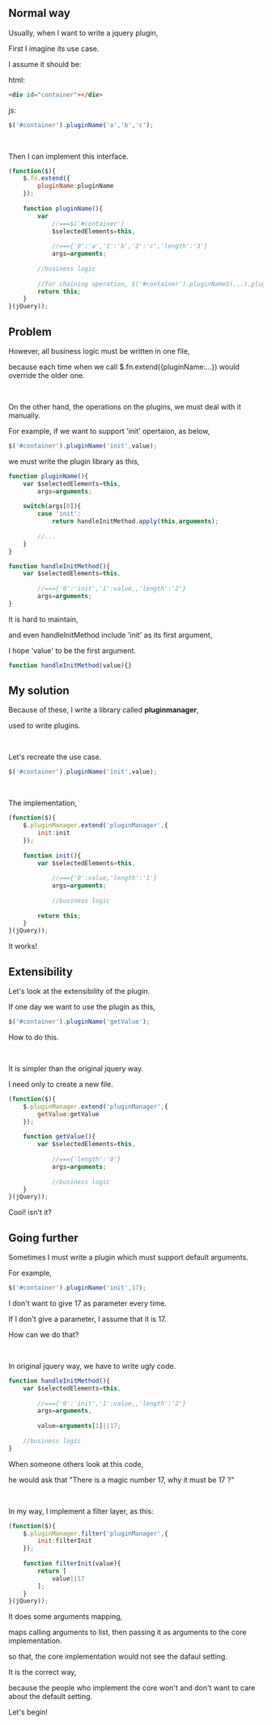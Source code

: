 ## **Normal way**

Usually, when I want to write a jquery plugin, 

First I imagine its use case.

I assume it should be:

html:

```html
<div id="container"></div>
```

js:

```javascript
$('#container').pluginName('a','b','c');
```

<br/>

Then I can implement this interface.

```javascript
(function($){
	$.fn.extend({
		pluginName:pluginName
	});
	
	function pluginName(){
		var 
			//===$('#container')
			$selectedElements=this,  
			
			//==={'0':'a','1':'b','2':'c','length':'3'}
			args=arguments;
			
		//business logic
		
		//for chaining operation, $('#container').pluginName1(...).pluginName2(...)
		return this;
	}
}(jQuery));
```

## **Problem**

However, all business logic must be written in one file,

because each time when we call $.fn.extend({pluginName:...}) would override the older one.

<br/>

On the other hand, the operations on the plugins, we must deal with it manually.

For example, if we want to support 'init' opertaion, as below,

```javascript
$('#container').pluginName('init',value);
```

we must write the plugin library as this,

```javascript
function pluginName(){
	var $selectedElements=this,  
		args=arguments;
		
	switch(args[0]){
	    case 'init':
			return handleInitMethod.apply(this,arguments);
			
		//...
	}
}

function handleInitMethod(){
	var $selectedElements=this,  
	
		//==={'0':'init','1':value,,'length':'2'}
		args=arguments;
}
```

It is hard to maintain, 

and even handleInitMethod include 'init' as its first argument,

I hope 'value' to be the first argument.

```javascript
function handleInitMethod(value){}
```

## **My solution**

Because of these, I write a library called **pluginmanager**, 

used to write plugins.

<br/>

Let's recreate the use case.

```javascript
$('#container').pluginName('init',value);
```

<br/>

The implementation,

```javascript
(function($){
	$.pluginManager.extend('pluginManager',{
		init:init
	});
	
	function init(){
		var $selectedElements=this,
		
			//==={'0':value,'length':'1'}
			args=arguments; 
		
			//business logic
			
		return this;
	}
}(jQuery));
```

It works!

## **Extensibility**

Let's look at the extensibility of the plugin.

If one day we want to use the plugin as this,

```javascript
$('#container').pluginName('getValue');
```

How to do this.

<br/>

It is simpler than the original jquery way.

I need only to create a new file.

```javascript
(function($){
	$.pluginManager.extend('pluginManager',{
		getValue:getValue
	});
	
	function getValue(){
		var $selectedElements=this,
		
			//==={'length':'0'}
			args=arguments; 
		
			//business logic
	}
}(jQuery));
```

Cool! isn't it?

## **Going further**

Sometimes I must write a plugin which must support default arguments.

For example,

```javascript
$('#container').pluginName('init',17);
```

I don't want to give 17 as parameter every time.

If I don't give a parameter, I assume that it is 17.

How can we do that?

<br/>

In original jquery way, we have to write ugly code.

```javascript
function handleInitMethod(){
	var $selectedElements=this,  
	
		//==={'0':'init','1':value,,'length':'2'}
		args=arguments,
		
		value=arguments[1]||17;
		
	//business logic
}
```

When someone others look at this code, 

he would ask that "There is a magic number 17, why it must be 17 ?"

<br/>

In my way, I implement a filter layer, as this:

```javascript
(function($){
	$.pluginManager.filter('pluginManager',{
		init:filterInit
	});
	
	function filterInit(value){
		return [
			value||17
		];
	}
}(jQuery));
```

It does some arguments mapping,

maps calling arguments to list, then passing it as arguments to the core implementation.

so that, the core implementation would not see the dafaul setting.

It is the correct way, 

because the people who implement the core won't and don't want to care about the default setting.

Let's begin!



